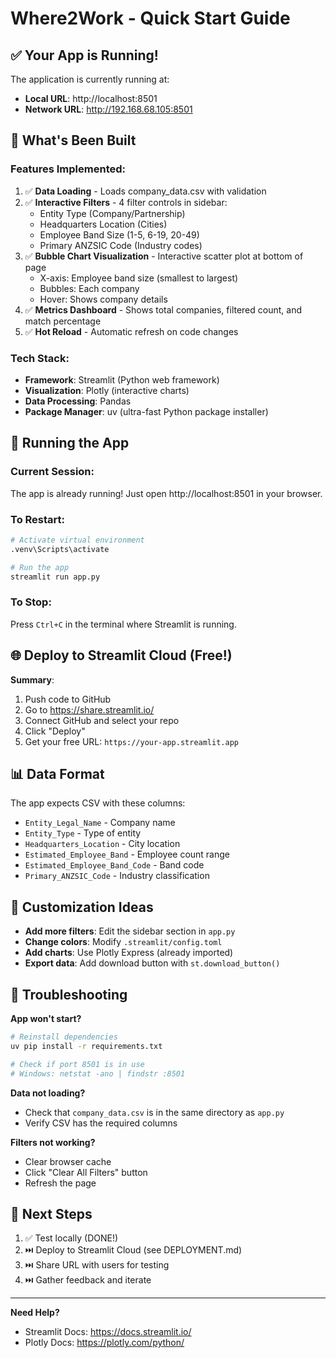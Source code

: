 # Where2Work - Quick Start Guide

## ✅ Your App is Running!

The application is currently running at:
- **Local URL**: http://localhost:8501
- **Network URL**: http://192.168.68.105:8501

## 🎯 What's Been Built

### Features Implemented:
1. ✅ **Data Loading** - Loads company_data.csv with validation
2. ✅ **Interactive Filters** - 4 filter controls in sidebar:
   - Entity Type (Company/Partnership)
   - Headquarters Location (Cities)
   - Employee Band Size (1-5, 6-19, 20-49)
   - Primary ANZSIC Code (Industry codes)
3. ✅ **Bubble Chart Visualization** - Interactive scatter plot at bottom of page
   - X-axis: Employee band size (smallest to largest)
   - Bubbles: Each company
   - Hover: Shows company details
4. ✅ **Metrics Dashboard** - Shows total companies, filtered count, and match percentage
5. ✅ **Hot Reload** - Automatic refresh on code changes

### Tech Stack:
- **Framework**: Streamlit (Python web framework)
- **Visualization**: Plotly (interactive charts)
- **Data Processing**: Pandas
- **Package Manager**: uv (ultra-fast Python package installer)

## 🚀 Running the App

### Current Session:
The app is already running! Just open http://localhost:8501 in your browser.

### To Restart:
```bash
# Activate virtual environment
.venv\Scripts\activate

# Run the app
streamlit run app.py
```

### To Stop:
Press `Ctrl+C` in the terminal where Streamlit is running.

## 🌐 Deploy to Streamlit Cloud (Free!)

**Summary**:
1. Push code to GitHub
2. Go to https://share.streamlit.io/
3. Connect GitHub and select your repo
4. Click "Deploy"
5. Get your free URL: `https://your-app.streamlit.app`

## 📊 Data Format

The app expects CSV with these columns:
- `Entity_Legal_Name` - Company name
- `Entity_Type` - Type of entity
- `Headquarters_Location` - City location
- `Estimated_Employee_Band` - Employee count range
- `Estimated_Employee_Band_Code` - Band code
- `Primary_ANZSIC_Code` - Industry classification

## 🎨 Customization Ideas

- **Add more filters**: Edit the sidebar section in `app.py`
- **Change colors**: Modify `.streamlit/config.toml`
- **Add charts**: Use Plotly Express (already imported)
- **Export data**: Add download button with `st.download_button()`

## 🐛 Troubleshooting

**App won't start?**
```bash
# Reinstall dependencies
uv pip install -r requirements.txt

# Check if port 8501 is in use
# Windows: netstat -ano | findstr :8501
```

**Data not loading?**
- Check that `company_data.csv` is in the same directory as `app.py`
- Verify CSV has the required columns

**Filters not working?**
- Clear browser cache
- Click "Clear All Filters" button
- Refresh the page

## 📝 Next Steps

1. ✅ Test locally (DONE!)
2. ⏭️ Deploy to Streamlit Cloud (see DEPLOYMENT.md)
3. ⏭️ Share URL with users for testing
4. ⏭️ Gather feedback and iterate

---

**Need Help?**
- Streamlit Docs: https://docs.streamlit.io/
- Plotly Docs: https://plotly.com/python/

